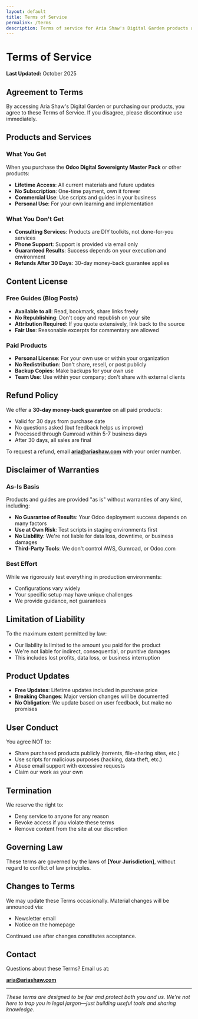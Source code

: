 ```yaml
---
layout: default
title: Terms of Service
permalink: /terms
description: Terms of service for Aria Shaw's Digital Garden products and content.
---
```


# Terms of Service

**Last Updated:** October 2025

## Agreement to Terms

By accessing Aria Shaw's Digital Garden or purchasing our products, you agree to these Terms of Service. If you disagree, please discontinue use immediately.

## Products and Services

### What You Get

When you purchase the **Odoo Digital Sovereignty Master Pack** or other products:

- **Lifetime Access**: All current materials and future updates
- **No Subscription**: One-time payment, own it forever
- **Commercial Use**: Use scripts and guides in your business
- **Personal Use**: For your own learning and implementation

### What You Don't Get

- **Consulting Services**: Products are DIY toolkits, not done-for-you services
- **Phone Support**: Support is provided via email only
- **Guaranteed Results**: Success depends on your execution and environment
- **Refunds After 30 Days**: 30-day money-back guarantee applies

## Content License

### Free Guides (Blog Posts)

- **Available to all**: Read, bookmark, share links freely
- **No Republishing**: Don't copy and republish on your site
- **Attribution Required**: If you quote extensively, link back to the source
- **Fair Use**: Reasonable excerpts for commentary are allowed

### Paid Products

- **Personal License**: For your own use or within your organization
- **No Redistribution**: Don't share, resell, or post publicly
- **Backup Copies**: Make backups for your own use
- **Team Use**: Use within your company; don't share with external clients

## Refund Policy

We offer a **30-day money-back guarantee** on all paid products:

- Valid for 30 days from purchase date
- No questions asked (but feedback helps us improve)
- Processed through Gumroad within 5-7 business days
- After 30 days, all sales are final

To request a refund, email **aria@ariashaw.com** with your order number.

## Disclaimer of Warranties

### As-Is Basis

Products and guides are provided "as is" without warranties of any kind, including:

- **No Guarantee of Results**: Your Odoo deployment success depends on many factors
- **Use at Own Risk**: Test scripts in staging environments first
- **No Liability**: We're not liable for data loss, downtime, or business damages
- **Third-Party Tools**: We don't control AWS, Gumroad, or Odoo.com

### Best Effort

While we rigorously test everything in production environments:

- Configurations vary widely
- Your specific setup may have unique challenges
- We provide guidance, not guarantees

## Limitation of Liability

To the maximum extent permitted by law:

- Our liability is limited to the amount you paid for the product
- We're not liable for indirect, consequential, or punitive damages
- This includes lost profits, data loss, or business interruption

## Product Updates

- **Free Updates**: Lifetime updates included in purchase price
- **Breaking Changes**: Major version changes will be documented
- **No Obligation**: We update based on user feedback, but make no promises

## User Conduct

You agree NOT to:

- Share purchased products publicly (torrents, file-sharing sites, etc.)
- Use scripts for malicious purposes (hacking, data theft, etc.)
- Abuse email support with excessive requests
- Claim our work as your own

## Termination

We reserve the right to:

- Deny service to anyone for any reason
- Revoke access if you violate these terms
- Remove content from the site at our discretion

## Governing Law

These terms are governed by the laws of **[Your Jurisdiction]**, without regard to conflict of law principles.

## Changes to Terms

We may update these Terms occasionally. Material changes will be announced via:

- Newsletter email
- Notice on the homepage

Continued use after changes constitutes acceptance.

## Contact

Questions about these Terms? Email us at:

**aria@ariashaw.com**

---

*These terms are designed to be fair and protect both you and us. We're not here to trap you in legal jargon—just building useful tools and sharing knowledge.*
